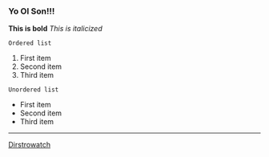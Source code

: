 ### Yo Ol Son!!!

**This is bold**
*This is italicized*

`Ordered list`

1. First item
2. Second item
3. Third item

`Unordered list`

- First item
- Second item
- Third item

---

[Dirstrowatch](https://distrowatch.com)
